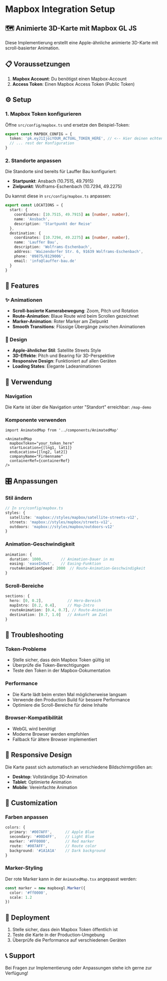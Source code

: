 # Mapbox Integration Setup

## 🗺️ Animierte 3D-Karte mit Mapbox GL JS

Diese Implementierung erstellt eine Apple-ähnliche animierte 3D-Karte mit scroll-basierter Animation.

## 📋 Voraussetzungen

1. **Mapbox Account**: Du benötigst einen Mapbox-Account
2. **Access Token**: Einen Mapbox Access Token (Public Token)

## ⚙️ Setup

### 1. Mapbox Token konfigurieren

Öffne `src/config/mapbox.ts` und ersetze den Beispiel-Token:

```typescript
export const MAPBOX_CONFIG = {
  token: 'pk.eyJ1IjoiYOUR_ACTUAL_TOKEN_HERE', // <-- Hier deinen echten Token einfügen
  // ... rest der Konfiguration
}
```

### 2. Standorte anpassen

Die Standorte sind bereits für Lauffer Bau konfiguriert:

- **Startpunkt**: Ansbach (10.7515, 49.7915)
- **Zielpunkt**: Wolframs-Eschenbach (10.7294, 49.2275)

Du kannst diese in `src/config/mapbox.ts` anpassen:

```typescript
export const LOCATIONS = {
  start: {
    coordinates: [10.7515, 49.7915] as [number, number],
    name: 'Ansbach',
    description: 'Startpunkt der Reise'
  },
  destination: {
    coordinates: [10.7294, 49.2275] as [number, number],
    name: 'Lauffer Bau',
    description: 'Wolframs-Eschenbach',
    address: 'Waizendorfer Str. 6, 91639 Wolframs-Eschenbach',
    phone: '09875/8129006',
    email: 'info@lauffer-bau.de'
  }
}
```

## 🎯 Features

### ✨ Animationen
- **Scroll-basierte Kamerabewegung**: Zoom, Pitch und Rotation
- **Route-Animation**: Blaue Route wird beim Scrollen gezeichnet
- **Marker-Animation**: Roter Marker am Zielpunkt
- **Smooth Transitions**: Flüssige Übergänge zwischen Animationen

### 🎨 Design
- **Apple-ähnlicher Stil**: Satellite Streets Style
- **3D-Effekte**: Pitch und Bearing für 3D-Perspektive
- **Responsive Design**: Funktioniert auf allen Geräten
- **Loading States**: Elegante Ladeanimationen

## 🚀 Verwendung

### Navigation
Die Karte ist über die Navigation unter "Standort" erreichbar: `/map-demo`

### Komponente verwenden
```tsx
import AnimatedMap from '../components/AnimatedMap'

<AnimatedMap
  mapboxToken="your_token_here"
  startLocation={[lng1, lat1]}
  endLocation={[lng2, lat2]}
  companyName="Firmenname"
  containerRef={containerRef}
/>
```

## 🎛️ Anpassungen

### Stil ändern
```typescript
// In src/config/mapbox.ts
styles: {
  satellite: 'mapbox://styles/mapbox/satellite-streets-v12',
  streets: 'mapbox://styles/mapbox/streets-v12',
  outdoors: 'mapbox://styles/mapbox/outdoors-v12'
}
```

### Animation-Geschwindigkeit
```typescript
animation: {
  duration: 1000,        // Animation-Dauer in ms
  easing: 'easeInOut',   // Easing-Funktion
  routeAnimationSpeed: 2000  // Route-Animation-Geschwindigkeit
}
```

### Scroll-Bereiche
```typescript
sections: {
  hero: [0, 0.2],           // Hero-Bereich
  mapIntro: [0.2, 0.4],     // Map-Intro
  routeAnimation: [0.4, 0.7], // Route-Animation
  destination: [0.7, 1.0]   // Ankunft am Ziel
}
```

## 🔧 Troubleshooting

### Token-Probleme
- Stelle sicher, dass dein Mapbox Token gültig ist
- Überprüfe die Token-Berechtigungen
- Teste den Token in der Mapbox-Dokumentation

### Performance
- Die Karte lädt beim ersten Mal möglicherweise langsam
- Verwende den Production Build für bessere Performance
- Optimiere die Scroll-Bereiche für deine Inhalte

### Browser-Kompatibilität
- WebGL wird benötigt
- Moderne Browser werden empfohlen
- Fallback für ältere Browser implementiert

## 📱 Responsive Design

Die Karte passt sich automatisch an verschiedene Bildschirmgrößen an:
- **Desktop**: Vollständige 3D-Animation
- **Tablet**: Optimierte Animation
- **Mobile**: Vereinfachte Animation

## 🎨 Customization

### Farben anpassen
```typescript
colors: {
  primary: '#007AFF',      // Apple Blue
  secondary: '#00D4FF',    // Light Blue
  marker: '#FF0000',       // Red marker
  route: '#007AFF',        // Route color
  background: '#1A1A1A'    // Dark background
}
```

### Marker-Styling
Der rote Marker kann in der `AnimatedMap.tsx` angepasst werden:
```typescript
const marker = new mapboxgl.Marker({
  color: '#ff0000',
  scale: 1.2
})
```

## 🚀 Deployment

1. Stelle sicher, dass dein Mapbox Token öffentlich ist
2. Teste die Karte in der Production-Umgebung
3. Überprüfe die Performance auf verschiedenen Geräten

## 📞 Support

Bei Fragen zur Implementierung oder Anpassungen stehe ich gerne zur Verfügung!
